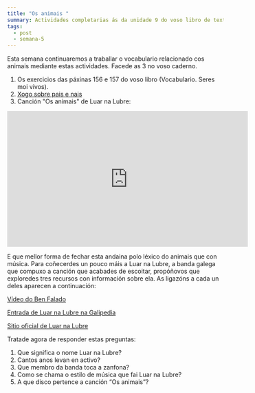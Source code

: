 ```yaml
---
title: "Os animais "
summary: Actividades completarias ás da unidade 9 do voso libro de texto
tags:
  - post
  - semana-5
---
```


Esta semana continuaremos a traballar o vocabulario relacionado cos animais
mediante estas actividades. Facede as 3 no voso caderno.

1. Os exercicios das páxinas 156 e 157 do voso libro (Vocabulario. Seres moi
   vivos).
2. [Xogo sobre pais e nais](https://www.edu.xunta.gal/espazoAbalar/sites/espazoAbalar/files/datos/1305021580/contido/Galego/exercicios/lexico/lexico3.htm#8)
3. Canción "Os animais" de Luar na Lubre:

<iframe width="560" height="315" src="https://www.youtube.com/embed/Koe9NAby8Vs" frameborder="0" allow="accelerometer; autoplay; encrypted-media; gyroscope; picture-in-picture" allowfullscreen></iframe>

E que mellor forma de fechar esta andaina polo léxico do animais que con música.
Para coñecerdes un pouco máis a Luar na Lubre, a banda galega que compuxo a
canción que acabades de escoitar, propóñovos que exploredes tres recursos con
información sobre ela. As ligazóns a cada un deles aparecen a continuación:

[Vídeo do Ben Falado](https://www.youtube.com/watch?v=6G4gVzaDWyw)

[Entrada de Luar na Lubre na Galipedia](https://gl.wikipedia.org/wiki/Luar_na_lubre)

[Sitio oficial de Luar na Lubre](http://www.luarnalubre.com/)

Tratade agora de responder estas preguntas:

1. Que significa o nome Luar na Lubre?
2. Cantos anos levan en activo?
3. Que membro da banda toca a zanfona?
4. Como se chama o estilo de música que fai Luar na Lubre?
5. A que disco pertence a canción “Os animais”?
